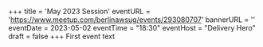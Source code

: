 +++
title = 'May 2023 Session'
eventURL = 'https://www.meetup.com/berlinawsug/events/293080707'
bannerURL = ''
eventDate = 2023-05-02
eventTime = "18:30"
eventHost = "Delivery Hero"
draft = false
+++
First event text
